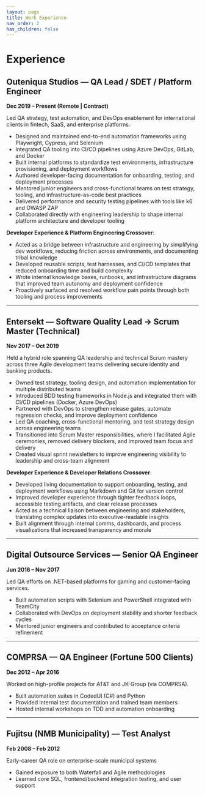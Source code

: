 ```yaml
--- 
layout: page
title: Work Experience
nav_order: 2
has_children: false
---
```


# Experience

## Outeniqua Studios — QA Lead / SDET / Platform Engineer  
**Dec 2019 – Present (Remote | Contract)**  

Led QA strategy, test automation, and DevOps enablement for international clients in fintech, SaaS, and enterprise platforms.  

- Designed and maintained end-to-end automation frameworks using Playwright, Cypress, and Selenium  
- Integrated QA tooling into CI/CD pipelines using Azure DevOps, GitLab, and Docker  
- Built internal platforms to standardize test environments, infrastructure provisioning, and deployment workflows  
- Authored developer-facing documentation for onboarding, testing, and deployment processes  
- Mentored junior engineers and cross-functional teams on test strategy, tooling, and infrastructure-as-code best practices  
- Delivered performance and security testing pipelines with tools like k6 and OWASP ZAP  
- Collaborated directly with engineering leadership to shape internal platform architecture and developer tooling  

**Developer Experience & Platform Engineering Crossover**:  
- Acted as a bridge between infrastructure and engineering by simplifying dev workflows, reducing friction across environments, and documenting tribal knowledge  
- Developed reusable scripts, test harnesses, and CI/CD templates that reduced onboarding time and build complexity  
- Wrote internal knowledge bases, runbooks, and infrastructure diagrams that improved team autonomy and deployment confidence  
- Proactively surfaced and resolved workflow pain points through both tooling and process improvements  

---

## Entersekt — Software Quality Lead → Scrum Master (Technical)  
**Nov 2017 – Oct 2019**  

Held a hybrid role spanning QA leadership and technical Scrum mastery across three Agile development teams delivering secure identity and banking products.

- Owned test strategy, tooling design, and automation implementation for multiple distributed teams  
- Introduced BDD testing frameworks in Node.js and integrated them with CI/CD pipelines (Docker, Azure DevOps)  
- Partnered with DevOps to strengthen release gates, automate regression checks, and improve deployment confidence  
- Led QA coaching, cross-functional mentoring, and test strategy design across engineering teams  
- Transitioned into Scrum Master responsibilities, where I facilitated Agile ceremonies, removed delivery blockers, and improved team focus and delivery  
- Created visual sprint newsletters to improve engineering visibility to leadership and cross-team alignment  

**Developer Experience & Developer Relations Crossover**:  
- Developed living documentation to support onboarding, testing, and deployment workflows using Markdown and Git for version control 
- Improved developer experience through tighter feedback loops, accessible testing artifacts, and clear release processes  
- Acted as a technical liaison between engineering and stakeholders, translating complex updates into executive-readable insights  
- Built alignment through internal comms, dashboards, and process visualizations that increased transparency and morale  

---

## Digital Outsource Services — Senior QA Engineer  
**Jun 2016 – Nov 2017**  

Led QA efforts on .NET-based platforms for gaming and customer-facing services.  
- Built automation scripts with Selenium and PowerShell integrated with TeamCity  
- Collaborated with DevOps on deployment stability and shorter feedback cycles  
- Mentored junior engineers and contributed to acceptance criteria refinement  

---

## COMPRSA — QA Engineer (Fortune 500 Clients)  
**Dec 2012 – Apr 2016**  

Worked on high-profile projects for AT&T and JK-Group (via COMPRSA).  
- Built automation suites in CodedUI (C#) and Python  
- Provided internal test documentation and trained team members  
- Hosted internal workshops on TDD and automation onboarding  

---

## Fujitsu (NMB Municipality) — Test Analyst  
**Feb 2008 – Feb 2012**  

Early-career QA role on enterprise-scale municipal systems  
- Gained exposure to both Waterfall and Agile methodologies  
- Learned core SQL, frontend/backend integration testing, and user support  
